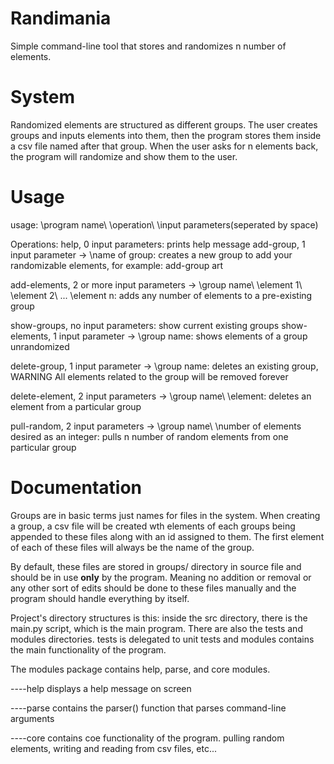 # Randimania

Simple command-line tool that stores and randomizes n number of elements.

# System

Randomized elements are structured as different groups. The user creates groups and inputs elements into them, then the program stores them inside a csv file named after that group. When the user asks for n elements back, the program will randomize and show them to the user.

# Usage

usage: \program name\ \operation\ \input parameters\(seperated by space)

Operations:
help, 0 input parameters:
    prints help message
add-group, 1 input parameter -> \name of group\:
    creates a new group to add your randomizable elements, for example: add-group art
    
add-elements, 2 or more input parameters -> \group name\ \element 1\ \element 2\ ... \element n\:
    adds any number of elements to a pre-existing group

show-groups, no input parameters:
    show current existing groups
show-elements, 1 input parameter -> \group name\:
    shows elements of a group unrandomized

delete-group, 1 input parameter -> \group name\:
    deletes an existing group, WARNING All elements related to the group will be removed forever
    
delete-element, 2 input parameters -> \group name\ \element\:
    deletes an element from a particular group

pull-random, 2 input parameters -> \group name\ \number of elements desired as an integer\:
    pulls n number of random elements from one particular group

# Documentation

Groups are in basic terms just names for files in the system. When creating a group, a csv file will be created wth elements of each groups being appended to these files along with an id assigned to them. The first element of each of these files will always be the name of the group.

By default, these files are stored in groups/ directory in source file and should be in use **only** by the program. Meaning no addition or removal or any other sort of edits should be done to these files manually and the program should handle everything by itself.

Project's directory structures is this:
inside the src directory, there is the main.py script, which is the main program. There are also the tests and modules directories. tests is delegated to unit tests and modules contains the main functionality of the program.

The modules package contains help, parse, and core modules.

----help displays a help message on screen

----parse contains the parser() function that parses command-line arguments

----core contains coe functionality of the program. pulling random elements, writing and reading from csv files, etc...
